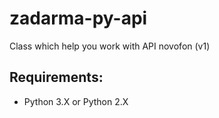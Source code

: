 # zadarma-py-api
Class which help you work with API novofon (v1)

## Requirements:
- Python 3.X or Python 2.X


